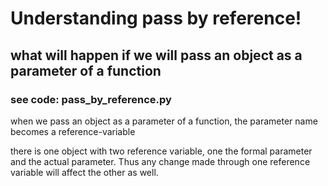 # Understanding pass by reference!

## what will happen if we will pass an object as a parameter of a function

### see code: pass_by_reference.py

when we pass an object as a parameter of a function, the parameter name becomes a reference-variable

there is one object with two reference variable, one the formal parameter and the actual parameter. Thus any change made through one reference variable will affect the other as well.

